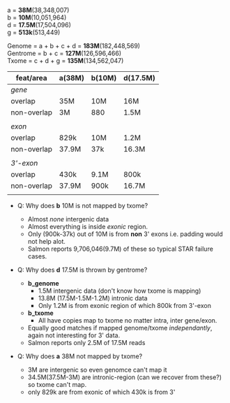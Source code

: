 a = **38M**(38,348,007)  
b = **10M**(10,051,964)  
d = **17.5M**(17,504,096)  
g = **513k**(513,449)  

Genome = a + b + c + d = **183M**(182,448,569)  
Gentrome = b + c = **127M**(126,596,466)  
Txome = c + d + g = **135M**(134,562,047)  

| feat/area |  a(38M) | b(10M)  | d(17.5M)  |
|---|---|---|---|
| *gene* |   |   |   |
| overlap  |  35M | 10M  | 16M  |
| non-overlap  | 3M  | 880  | 1.5M  |
|   |   |   |   |
| *exon* |   |   |   |
| overlap  |  829k | 10M  | 1.2M  |
| non-overlap  | 37.9M  | 37k  | 16.3M  |
|   |   |   |   |
| *3'-exon* |   |   |   |
| overlap | 430k | 9.1M | 800k |
| non-overlap | 37.9M | 900k | 16.7M |
|   |   |   |   |



* Q: Why does **b** 10M is not mapped by txome?  
  * Almost *none* intergenic data
  * Almost everything is inside *exonic* region.
  * Only (900k-37k) out of 10M is from **non** 3' exons i.e. padding would not help alot.
  * Salmon reports 9,706,046(9.7M) of these so typical STAR failure cases.

* Q: Why does **d** 17.5M is thrown by gentrome?
  * **b_genome**
    * 1.5M intergenic data (don't know how txome is mapping)
    * 13.8M (17.5M-1.5M-1.2M) intronic data
    * Only 1.2M is from exonic region of which 800k from 3'-exon
  * **b_txome**
    * All have copies map to txome no matter intra, inter gene/exon.
  * Equally good matches if mapped genome/txome *independantly*, again not interesting for 3' data.
  * Salmon reports only 2.5M of 17.5M reads

* Q: Why does **a** 38M not mapped by txome?  
  * 3M are intergenic so even genomce can't map it
  * 34.5M(37.5M-3M) are intronic-region (can we recover from these?) so txome can't map.
  * only 829k are from exonic of which 430k is from 3'
